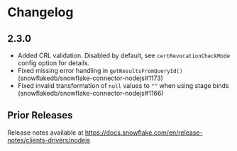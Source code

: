 # Changelog

## 2.3.0

- Added CRL validation. Disabled by default, see `certRevocationCheckMode` config option for details.
- Fixed missing error handling in `getResultsFromQueryId()` (snowflakedb/snowflake-connector-nodejs#1173)
- Fixed invalid transformation of `null` values to `""` when using stage binds (snowflakedb/snowflake-connector-nodejs#1166)

## Prior Releases

Release notes available at https://docs.snowflake.com/en/release-notes/clients-drivers/nodejs
